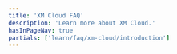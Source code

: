 ```yaml
---
title: 'XM Cloud FAQ'
description: 'Learn more about XM Cloud.'
hasInPageNav: true
partials: ['learn/faq/xm-cloud/introduction']
---
```

